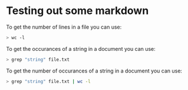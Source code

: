 # Testing out some markdown

To get the number of lines in a file you can use:

```bash
> wc -l
```

To get the occurances of a string in a document you can use:

``` bash
> grep "string" file.txt
```

To get the number of occurances of a string in a document you can use:

``` bash
> grep "string" file.txt | wc -l
```
